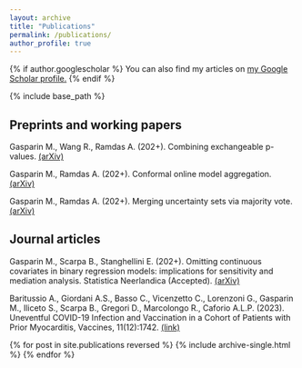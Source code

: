 ```yaml
---
layout: archive
title: "Publications"
permalink: /publications/
author_profile: true
---
```


{% if author.googlescholar %}
  You can also find my articles on <u><a href="{{author.googlescholar}}">my Google Scholar profile</a>.</u>
{% endif %}

{% include base_path %}

## Preprints and working papers

Gasparin M., Wang R., Ramdas A. (202+). Combining exchangeable p-values. [(arXiv)](https://arxiv.org/abs/2404.03484)

Gasparin M., Ramdas A. (202+). Conformal online model aggregation. [(arXiv)](https://arxiv.org/abs/2403.15527)

Gasparin M., Ramdas A. (202+). Merging uncertainty sets via majority vote. [(arXiv)](https://arxiv.org/abs/2401.09379)


## Journal articles

Gasparin M., Scarpa B., Stanghellini E. (202+). Omitting continuous covariates in binary regression models: implications for sensitivity and mediation analysis. Statistica Neerlandica (Accepted). [(arXiv)](https://arxiv.org/abs/2306.09969)

Baritussio A., Giordani A.S., Basso C., Vicenzetto C., Lorenzoni G., Gasparin M., Iliceto S., Scarpa B., Gregori D., Marcolongo R., Caforio A.L.P. (2023). Uneventful COVID-19 Infection and Vaccination in a Cohort of Patients with Prior Myocarditis, Vaccines, 11(12):1742. [(link)](https://www.mdpi.com/2076-393X/11/12/1742)

{% for post in site.publications reversed %}
  {% include archive-single.html %}
{% endfor %}
